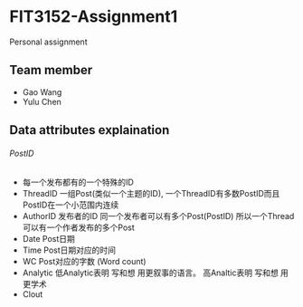 # FIT3152-Assignment1
Personal assignment

## Team member
* Gao Wang
* Yulu Chen

## Data attributes explaination
###### PostID   
* 每一个发布都有的一个特殊的ID
* ThreadID 一组Post(类似一个主题的ID), 一个ThreadID有多数PostID而且PostID在一个小范围内连续
* AuthorID 发布者的ID 同一个发布者可以有多个Post(PostID) 所以一个Thread可以有一个作者发布的多个Post
* Date     Post日期
* Time     Post日期对应的时间
* WC       Post对应的字数 (Word count)
* Analytic 低Analytic表明 写和想 用更叙事的语言。 高Analtic表明 写和想 用更学术 
* Clout    
